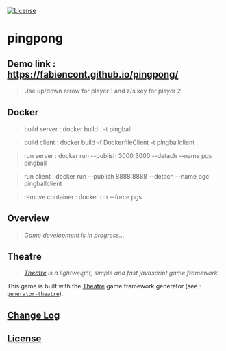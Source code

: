 [![License](https://img.shields.io/badge/license-MIT-blue.svg)](./LICENSE)

# pingpong

## Demo link : https://fabiencont.github.io/pingpong/
> Use up/down arrow for player 1 and z/s key for player 2

## Docker

> build server :
> docker build . -t pingball

> build client :
> docker build -f DockerfileClient -t pingballclient .

> run server :
> docker run --publish 3000:3000 --detach --name pgs pingball

> run client :
> docker run --publish 8888:8888 --detach --name pgc pingballclient

> remove container :
> docker rm --force pgs

## Overview

> *Game development is in progress...*

## Theatre

> *[Theatre](https://github.com/theatrejs) is a lightweight, simple and fast javascript game framework.*

This game is built with the [Theatre](https://github.com/theatrejs) game framework generator (see : [`generator-theatre`](https://github.com/theatrejs/generator-theatre)).

## [Change Log](./CHANGELOG.md)

## [License](./LICENSE)
